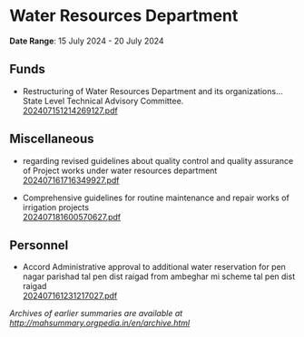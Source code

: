 # Water Resources Department

**Date Range**: 15 July 2024 - 20 July 2024


## Funds
- Restructuring of Water Resources Department and its organizations... State Level Technical Advisory  Committee.\
  [202407151214269127.pdf](https://gr.maharashtra.gov.in/Site/Upload/Government%20Resolutions/English/202407151214269127.pdf)

## Miscellaneous
- regarding  revised guidelines about quality control and quality assurance of Project works under water resources department\
  [202407161716349927.pdf](https://gr.maharashtra.gov.in/Site/Upload/Government%20Resolutions/English/202407161716349927.pdf)

- Comprehensive guidelines for routine maintenance and repair works of irrigation projects\
  [202407181600570627.pdf](https://gr.maharashtra.gov.in/Site/Upload/Government%20Resolutions/English/202407181600570627.pdf)

## Personnel
- Accord Administrative approval to additional  water reservation for pen nagar parishad  tal pen dist raigad from ambeghar mi scheme tal pen dist raigad\
  [202407161231217027.pdf](https://gr.maharashtra.gov.in/Site/Upload/Government%20Resolutions/English/202407161231217027.pdf)


*Archives of earlier summaries are available at http://mahsummary.orgpedia.in/en/archive.html*